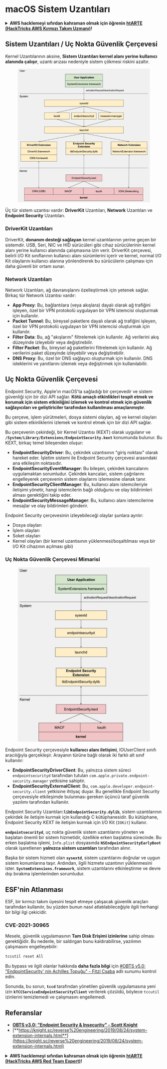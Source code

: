 # macOS Sistem Uzantıları

<details>

<summary><strong>AWS hacklemeyi sıfırdan kahraman olmak için öğrenin</strong> <a href="https://training.hacktricks.xyz/courses/arte"><strong>htARTE (HackTricks AWS Kırmızı Takım Uzmanı)</strong></a><strong>!</strong></summary>

HackTricks'i desteklemenin diğer yolları:

* Şirketinizi HackTricks'te **reklamınızı görmek** veya **HackTricks'i PDF olarak indirmek** için [**ABONELİK PLANLARI**](https://github.com/sponsors/carlospolop)'na göz atın!
* [**Resmi PEASS & HackTricks ürünlerini**](https://peass.creator-spring.com) edinin
* [**PEASS Ailesi'ni**](https://opensea.io/collection/the-peass-family) keşfedin, özel [**NFT'lerimizden**](https://opensea.io/collection/the-peass-family) oluşan koleksiyonumuz
* 💬 [**Discord grubuna**](https://discord.gg/hRep4RUj7f) veya [**telegram grubuna**](https://t.me/peass) **katılın** veya **Twitter** 🐦 [**@carlospolopm**](https://twitter.com/hacktricks_live)'u **takip edin**.
* **Hacking hilelerinizi** [**HackTricks**](https://github.com/carlospolop/hacktricks) ve [**HackTricks Cloud**](https://github.com/carlospolop/hacktricks-cloud) github depolarına **PR göndererek paylaşın**.

</details>

## Sistem Uzantıları / Uç Nokta Güvenlik Çerçevesi

Kernel Uzantılarının aksine, **Sistem Uzantıları kernel alanı yerine kullanıcı alanında çalışır**, uzantı arızası nedeniyle sistem çökmesi riskini azaltır.

<figure><img src="../../../.gitbook/assets/image (1) (3) (1) (1).png" alt="https://knight.sc/images/system-extension-internals-1.png"><figcaption></figcaption></figure>

Üç tür sistem uzantısı vardır: **DriverKit** Uzantıları, **Network** Uzantıları ve **Endpoint Security** Uzantıları.

### **DriverKit Uzantıları**

DriverKit, **donanım desteği sağlayan** kernel uzantılarının yerine geçen bir sistemdir. USB, Seri, NIC ve HID sürücüleri gibi cihaz sürücülerinin kernel alanı yerine kullanıcı alanında çalışmasına izin verir. DriverKit çerçevesi, belirli I/O Kit sınıflarının kullanıcı alanı sürümlerini içerir ve kernel, normal I/O Kit olaylarını kullanıcı alanına yönlendirerek bu sürücülerin çalışması için daha güvenli bir ortam sunar.

### **Network Uzantıları**

Network Uzantıları, ağ davranışlarını özelleştirmek için yetenek sağlar. Birkaç tür Network Uzantısı vardır:

* **App Proxy**: Bu, bağlantılara (veya akışlara) dayalı olarak ağ trafiğini işleyen, özel bir VPN protokolü uygulayan bir VPN istemcisi oluşturmak için kullanılır.
* **Packet Tunnel**: Bu, bireysel paketlere dayalı olarak ağ trafiğini işleyen, özel bir VPN protokolü uygulayan bir VPN istemcisi oluşturmak için kullanılır.
* **Filter Data**: Bu, ağ "akışlarını" filtrelemek için kullanılır. Ağ verilerini akış düzeyinde izleyebilir veya değiştirebilir.
* **Filter Packet**: Bu, bireysel ağ paketlerini filtrelemek için kullanılır. Ağ verilerini paket düzeyinde izleyebilir veya değiştirebilir.
* **DNS Proxy**: Bu, özel bir DNS sağlayıcı oluşturmak için kullanılır. DNS isteklerini ve yanıtlarını izlemek veya değiştirmek için kullanılabilir.

## Uç Nokta Güvenlik Çerçevesi

Endpoint Security, Apple'ın macOS'ta sağladığı bir çerçevedir ve sistem güvenliği için bir dizi API sağlar. **Kötü amaçlı etkinlikleri tespit etmek ve korumak için sistem etkinliğini izlemek ve kontrol etmek için güvenlik sağlayıcıları ve geliştiriciler tarafından kullanılması amaçlanmıştır**.

Bu çerçeve, işlem yürütmeleri, dosya sistemi olayları, ağ ve kernel olayları gibi sistem etkinliklerini izlemek ve kontrol etmek için bir dizi API sağlar.

Bu çerçevenin çekirdeği, bir Kernel Uzantısı (KEXT) olarak uygulanır ve **`/System/Library/Extensions/EndpointSecurity.kext`** konumunda bulunur. Bu KEXT, birkaç temel bileşenden oluşur:

* **EndpointSecurityDriver**: Bu, çekirdek uzantısının "giriş noktası" olarak hareket eder. İşletim sistemi ile Endpoint Security çerçevesi arasındaki ana etkileşim noktasıdır.
* **EndpointSecurityEventManager**: Bu bileşen, çekirdek kancalarını uygulamaktan sorumludur. Çekirdek kancaları, sistem çağrılarını engelleyerek çerçevenin sistem olaylarını izlemesine olanak tanır.
* **EndpointSecurityClientManager**: Bu, kullanıcı alanı istemcileriyle iletişimi yönetir, hangi istemcilerin bağlı olduğunu ve olay bildirimleri alması gerektiğini takip eder.
* **EndpointSecurityMessageManager**: Bu, kullanıcı alanı istemcilerine mesajlar ve olay bildirimleri gönderir.

Endpoint Security çerçevesinin izleyebileceği olaylar şunlara ayrılır:

* Dosya olayları
* İşlem olayları
* Soket olayları
* Kernel olayları (bir kernel uzantısının yüklenmesi/boşaltılması veya bir I/O Kit cihazının açılması gibi)

### Uç Nokta Güvenlik Çerçevesi Mimarisi

<figure><img src="../../../.gitbook/assets/image (3) (8).png" alt="https://www.youtube.com/watch?v=jaVkpM1UqOs"><figcaption></figcaption></figure>

Endpoint Security çerçevesiyle **kullanıcı alanı iletişimi**, IOUserClient sınıfı aracılığıyla gerçekleşir. Arayanın türüne bağlı olarak iki farklı alt sınıf kullanılır:

* **EndpointSecurityDriverClient**: Bu, yalnızca sistem süreci `endpointsecurityd` tarafından tutulan `com.apple.private.endpoint-security.manager` yetkisine sahiptir.
* **EndpointSecurityExternalClient**: Bu, `com.apple.developer.endpoint-security.client` yetkisine ihtiyaç duyar. Bu genellikle Endpoint Security çerçevesiyle etkileşimde bulunması gereken üçüncü taraf güvenlik yazılımı tarafından kullanılır.

Endpoint Security Uzantıları:**`libEndpointSecurity.dylib`**, sistem uzantılarının çekirdek ile iletişim kurmak için kullandığı C kütüphanesidir. Bu kütüphane, Endpoint Security KEXT ile iletişim kurmak için I/O Kit (`IOKit`) kullanır.

**`endpointsecurityd`**, uç nokta güvenlik sistem uzantılarını yöneten ve başlatan önemli bir sistem hizmetidir, özellikle erken başlatma sürecinde. Bu erken başlatma işlemi, `Info.plist` dosyasında **`NSEndpointSecurityEarlyBoot`** olarak işaretlenen **yalnızca sistem uzantıları** tarafından alınır.

Başka bir sistem hizmeti olan **`sysextd`**, sistem uzantılarını doğrular ve uygun sistem konumlarına taşır. Ardından, ilgili hizmete uzantının yüklenmesini ister. **`SystemExtensions.framework`**, sistem uzantılarını etkinleştirme ve devre dışı bırakma işlemlerinden sorumludur.

## ESF'nin Atlanması

ESF, bir kırmızı takım üyesini tespit etmeye çalışacak güvenlik araçları tarafından kullanılır, bu yüzden bunun nasıl atlatılabileceğiyle ilgili herhangi bir bilgi ilgi çekicidir.

### CVE-2021-30965

Mesele, güvenlik uygulamasının **Tam Disk Erişimi izinlerine** sahip olması gerektiğidir. Bu nedenle, bir saldırgan bunu kaldırabilirse, yazılımın çalışmasını engelleyebilir:
```bash
tccutil reset All
```
Bu bypass ve ilgili olanlar hakkında **daha fazla bilgi** için [#OBTS v5.0: "EndpointSecurity' nin Achilles Topuğu" - Fitzl Csaba](https://www.youtube.com/watch?v=lQO7tvNCoTI) adlı sunumu kontrol edin.

Sonunda, bu sorun, **`tccd`** tarafından yönetilen güvenlik uygulamasına yeni izin **`kTCCServiceEndpointSecurityClient`** verilerek çözüldü, böylece `tccutil` izinlerini temizlemedi ve çalışmasını engellemedi.

## Referanslar

* [**OBTS v3.0: "Endpoint Security & Insecurity" - Scott Knight**](https://www.youtube.com/watch?v=jaVkpM1UqOs)
* [**https://knight.sc/reverse%20engineering/2019/08/24/system-extension-internals.html**](https://knight.sc/reverse%20engineering/2019/08/24/system-extension-internals.html)

<details>

<summary><strong>AWS hacklemeyi sıfırdan kahraman olmak için öğrenin</strong> <a href="https://training.hacktricks.xyz/courses/arte"><strong>htARTE (HackTricks AWS Red Team Expert)</strong></a><strong>!</strong></summary>

HackTricks'i desteklemenin diğer yolları:

* Şirketinizi HackTricks'te **reklamınızı görmek** veya HackTricks'i **PDF olarak indirmek** için [**ABONELİK PLANLARI**](https://github.com/sponsors/carlospolop)'na göz atın!
* [**Resmi PEASS & HackTricks ürünlerini**](https://peass.creator-spring.com) edinin
* Özel [**NFT'lerden**](https://opensea.io/collection/the-peass-family) oluşan koleksiyonumuz [**The PEASS Family**](https://opensea.io/collection/the-peass-family)'i keşfedin
* 💬 [**Discord grubuna**](https://discord.gg/hRep4RUj7f) veya [**telegram grubuna**](https://t.me/peass) **katılın** veya **Twitter** 🐦 [**@carlospolopm**](https://twitter.com/hacktricks_live)'u **takip edin**.
* Hacking hilelerinizi **HackTricks** ve **HackTricks Cloud** github reposuna PR göndererek paylaşın.

</details>
